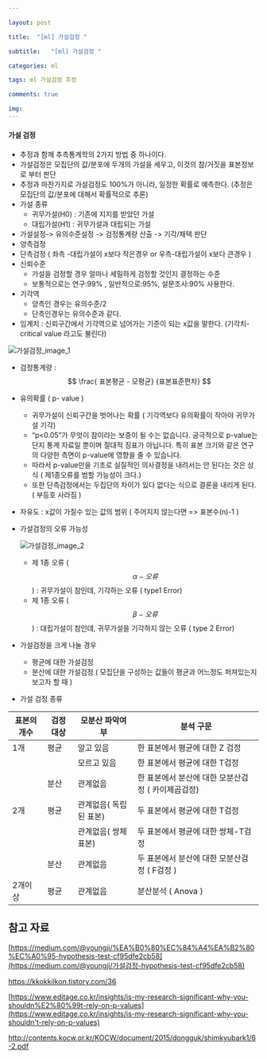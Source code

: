 ```yaml
---

layout: post

title:  "[ml] 가설검정 "

subtitle:   "[ml] 가설검정 "

categories: ml

tags: ml 가설검정 추정

comments: true

img: 
---
```


#### 가설 검정 

-  추정과 함께 추측통계학의 2가지 방법 중 하나이다. 
-  가설검정은 모집단의 값/분포에 두개의  가설을 세우고, 이것의 참/거짓을 표본정보로 부터 판단
-  추정과 마찬가지로 가설검정도 100%가 아니라, 일정한 확률로 예측한다. (추정은 모집단의 값/분포에 대해서 확률적으로 추론)
- 가설 종류
  - 귀무가설(H0) : 기존에 지지를 받았던 가설
  - 대립가설(H1) : 귀무가설과 대립되는 가설
- 가설설정-> 유의수준설정 -> 검정통계량 산출 -> 기각/채택 판단
- 양측검정
- 단측검정 ( 좌측 -대립가설이 x보다 작은경우 or 우측-대립가설이 x보다 큰경우 )
- 신뢰수준
  - 가설을 검정할 경우 얼마나 세밀하게 검정할 것인지 결정하는 수준
  - 보통적으로는 연구:99% , 일반적으로:95%, 설문조사:90% 사용한다.
- 기각역
  - 양측인 경우는 유의수준/2
  - 단측인경우는 유의수준과 같다.
- 임계치 : 신뢰구간에서 기각역으로 넘어가는 기준이 되는 x값을 말한다.  (기각치-critical value 라고도 불린다)

![가설검정_image_1](https://user-images.githubusercontent.com/49559408/61420792-2462cf80-a93f-11e9-8208-68f3461116c3.PNG)

* 검정통계량 : $$ \frac{ 표본평균 - 모평균} {표본표준편차} $$

* 유의확률 (  p- value )

  *  귀무가설이 신뢰구간을 벗어나는 확률 ( 기각역보다 유의확률이 작아야 귀무가설 기각)
  * “p<0.05”가 무엇이 참이라는 보증이 될 수는 없습니다. 궁극적으로 p-value는 단지 통계 자료일 뿐이며 절대적 징표가 아닙니다. 특히 표본 크기와 같은 연구의 다양한 측면이 p-value에 영향을 줄 수 있습니다.
  * 따라서 p-value만을 기초로 실질적인 의사결정을 내려서는 안 된다는 것은 상식 ( 제1종오류를 범할 가능성이 크다.)
  * 또한 단측검정에서는 두집단의 차이가 있다 없다는 식으로 결론을 내리게 된다. ( 부등호 사라짐 )

* 자유도 : x값이 가질수 있는 값의 범위 ( 주어지지 않는다면 => 표본수(n)-1  )

* 가설검정의 오류 가능성

  ![가설검정_image_2](https://user-images.githubusercontent.com/49559408/61421043-46a91d00-a940-11e9-833f-7a6268853a21.PNG)

  * 제 1종 오류 ($$ \alpha  - 오류  $$)  : 귀무가설이 참인데, 기각하는 오류 ( type1 Error)
  * 제 1종 오류 ($$ \beta  - 오류  $$)  : 대립가설이 참인데, 귀무가설을 기각하지 않는 오류 ( type 2 Error)

* 가설검정을 크게 나눌 경우

  * 평균에 대한 가설검정
  * 분산에 대한 가설검정 ( 모집단을 구성하는 값들이 평균과 어느정도 퍼져있는지 보고자 할 때 )

* 가설 검정 종류 

| 표본의 개수 | 검정 대상 | 모분산 파악여부        | 분석 구문                                           |
| ----------- | --------- | ---------------------- | --------------------------------------------------- |
| 1개         | 평균      | 알고 있음              | 한 표본에서 평균에 대한 Z 검정                      |
|             |           | 모르고 있음            | 한 표본에서 평균에 대한 T검정                       |
|             | 분산      | 관계없음               | 한 표본에서 분산에 대한 모분산검정  ( 카이제곱검정) |
| 2개         | 평균      | 관계없음( 독립된 표본) | 두 표본에서 평균에 대한 T검정                       |
|             |           | 관계없음( 쌍체 표본)   | 두 표본에서 평균에 대한 쌍체-T검정                  |
|             | 분산      | 관계없음               | 두 표본에서 분산에 대한 모분산검정 ( F검정 )        |
| 2개이상     | 평균      | 관계없음               | 분산분석 ( Anova )                                  |





## 참고 자료

[https://medium.com/@youngji/%EA%B0%80%EC%84%A4%EA%B2%80%EC%A0%95-hypothesis-test-cf95dfe2cb58](https://medium.com/@youngji/가설검정-hypothesis-test-cf95dfe2cb58)

https://kkokkilkon.tistory.com/36

[https://www.editage.co.kr/insights/is-my-research-significant-why-you-shouldn%E2%80%99t-rely-on-p-values](https://www.editage.co.kr/insights/is-my-research-significant-why-you-shouldn't-rely-on-p-values)

http://contents.kocw.or.kr/KOCW/document/2015/dongguk/shimkyubark1/6-2.pdf